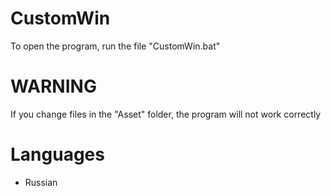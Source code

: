 # CustomWin
To open the program, run the file "CustomWin.bat"
# WARNING
If you change files in the "Asset" folder, the program will not work correctly
# Languages
- Russian
